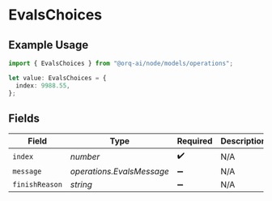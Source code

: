 # EvalsChoices

## Example Usage

```typescript
import { EvalsChoices } from "@orq-ai/node/models/operations";

let value: EvalsChoices = {
  index: 9988.55,
};
```

## Fields

| Field                     | Type                      | Required                  | Description               |
| ------------------------- | ------------------------- | ------------------------- | ------------------------- |
| `index`                   | *number*                  | :heavy_check_mark:        | N/A                       |
| `message`                 | *operations.EvalsMessage* | :heavy_minus_sign:        | N/A                       |
| `finishReason`            | *string*                  | :heavy_minus_sign:        | N/A                       |